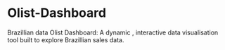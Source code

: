# Olist-Dashboard
Brazillian data Olist Dashboard:
A dynamic , interactive data visualisation tool built to explore Brazillian sales data.
